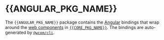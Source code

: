 # {{ANGULAR_PKG_NAME}}

The `{{ANGULAR_PKG_NAME}}` package contains the [Angular][angular] bindings that wrap around the 
[web components][web-components] in [`{{CORE_PKG_NAME}}`][core]. The bindings are auto-generated 
by [`@wcom/cli`][wcom].

[angular]: https://angular.io
[wcom]: https://github.com/mihar-22/wc-cli
[core]: https://www.npmjs.com/package/{{CORE_PKG_NAME}}
[web-components]: https://developer.mozilla.org/en-US/docs/Web/Web_Components
